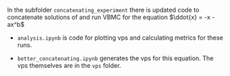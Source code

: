 In the subfolder `concatenating_experiment` there is updated code to concatenate solutions of and run VBMC for the equation $\ddot{x} = -x - ax^b$

- `analysis.ipynb` is code for plotting vps and calculating metrics for these runs. 

- `better_concatenating.ipynb` generates the vps for this equation. The vps themselves are in the `vps` folder.

